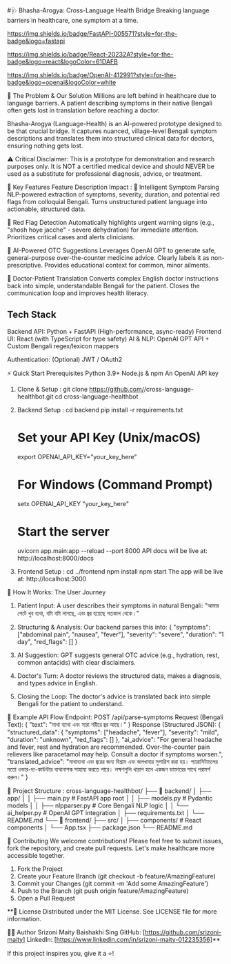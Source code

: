 #🩺 Bhasha-Arogya: Cross-Language Health Bridge
Breaking language barriers in healthcare, one symptom at a time.

https://img.shields.io/badge/FastAPI-005571?style=for-the-badge&logo=fastapi

https://img.shields.io/badge/React-20232A?style=for-the-badge&logo=react&logoColor=61DAFB

https://img.shields.io/badge/OpenAI-412991?style=for-the-badge&logo=openai&logoColor=white


</div>
🌟 The Problem & Our Solution
Millions are left behind in healthcare due to language barriers. A patient describing symptoms in their native Bengali often gets lost in translation before reaching a doctor.

Bhasha-Arogya (Language-Health) is an AI-powered prototype designed to be that crucial bridge. It captures nuanced, village-level Bengali symptom descriptions and translates them into structured clinical data for doctors, ensuring nothing gets lost.

⚠️ Critical Disclaimer: This is a prototype for demonstration and research purposes only. It is NOT a certified medical device and should NEVER be used as a substitute for professional diagnosis, advice, or treatment.


🚀 Key Features
Feature	Description	Impact :
🧠 Intelligent Symptom Parsing	NLP-powered extraction of symptoms, severity, duration, and potential red flags from colloquial Bengali.	Turns unstructured patient language into actionable, structured data.

🚨 Red Flag Detection	Automatically highlights urgent warning signs (e.g., "shosh hoye jacche" - severe dehydration) for immediate attention.	Prioritizes critical cases and alerts clinicians.

💊 AI-Powered OTC Suggestions	Leverages OpenAI GPT to generate safe, general-purpose over-the-counter medicine advice. Clearly labels it as non-prescriptive.	Provides educational context for common, minor ailments.

🔄 Doctor-Patient Translation	Converts complex English doctor instructions back into simple, understandable Bengali for the patient.	Closes the communication loop and improves health literacy.


## Tech Stack
Backend API: Python + FastAPI (High-performance, async-ready)
Frontend UI: React (with TypeScript for type safety)
AI & NLP: OpenAI GPT API + Custom Bengali regex/lexicon mappers

Authentication: (Optional) JWT / OAuth2

⚡ Quick Start
Prerequisites
Python 3.9+
Node.js & npm
An OpenAI API key

1. Clone & Setup :
   git clone https://github.com/<your-username>/cross-language-healthbot.git
   cd cross-language-healthbot
   
3. Backend Setup :
   cd backend
   pip install -r requirements.txt
   # Set your API Key (Unix/macOS)
   export OPENAI_API_KEY="your_key_here"
   # For Windows (Command Prompt)
   setx OPENAI_API_KEY "your_key_here"
   # Start the server
    uvicorn app.main:app --reload --port 8000
API docs will be live at: http://localhost:8000/docs

3. Frontend Setup :
   cd ../frontend
   npm install
   npm start
The app will be live at: http://localhost:3000

📖 How It Works: The User Journey
1. Patient Input: A user describes their symptoms in natural Bengali:
   "আমার পেটে খুব ব্যথা, বমি বমি লাগছে, এবং জ্বর হয়েছে গতকাল থেকে।" 
2. Structuring & Analysis: Our backend parses this into:
{
  "symptoms": ["abdominal pain", "nausea", "fever"],
  "severity": "severe",
  "duration": "1 day",
  "red_flags": []
}

3. AI Suggestion: GPT suggests general OTC advice (e.g., hydration, rest, common antacids) with clear disclaimers.
4. Doctor's Turn: A doctor reviews the structured data, makes a diagnosis, and types advice in English.
5. Closing the Loop: The doctor's advice is translated back into simple Bengali for the patient to understand.

🧪 Example API Flow
Endpoint: POST /api/parse-symptoms
Request (Bengali Text): 
{
  "text": "মাথা ব্যাথা এবং সারা শরীরে জ্বর আছে।"
}
Response (Structured JSON):
{
  "structured_data": {
    "symptoms": ["headache", "fever"],
    "severity": "mild",
    "duration": "unknown",
    "red_flags": []
  },
  "ai_advice": "For general headache and fever, rest and hydration are recommended. Over-the-counter pain relievers like paracetamol may help. Consult a doctor if symptoms worsen.",
  "translated_advice": "মাথাব্যথা এবং জ্বরের জন্য বিশ্রাম এবং জলখাবার সুপারিশ করা হয়। প্যারাসিটামলের মতো ওভার-দ্য-কাউন্টার ব্যথানাশক সাহায্য করতে পারে। লক্ষণগুলি খারাপ হলে একজন ডাক্তারের সাথে পরামর্শ করুন।"
}

📂 Project Structure :
cross-language-healthbot/
├── 📁 backend/
│   ├── app/
│   │   ├── main.py          # FastAPI app root
│   │   ├── models.py        # Pydantic models
│   │   ├── nlpparser.py     # Core Bengali NLP logic
│   │   └── ai_helper.py     # OpenAI GPT integration
│   ├── requirements.txt
│   └── README.md
└── 📁 frontend/
    ├── src/
    │   ├── components/      # React components
    │   └── App.tsx
    ├── package.json
    └── README.md

🤝 Contributing
We welcome contributions! Please feel free to submit issues, fork the repository, and create pull requests. Let's make healthcare more accessible together.
1. Fork the Project
2. Create your Feature Branch (git checkout -b feature/AmazingFeature)
3. Commit your Changes (git commit -m 'Add some AmazingFeature')
4. Push to the Branch (git push origin feature/AmazingFeature)
5. Open a Pull Request

**📜 License
Distributed under the MIT License. See LICENSE file for more information.

👨‍💻 Author
Srizoni Maity
Baishakhi Sing
GitHub: [https://github.com/srizoni-maity]
LinkedIn: [https://www.linkedin.com/in/srizoni-maity-012235356]**

If this project inspires you, give it a ⭐!

